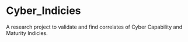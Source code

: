 # Cyber_Indicies
A research project to validate and find correlates of Cyber Capability and Maturity Indicies.
